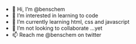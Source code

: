 - 👋 Hi, I’m @benschem
- 👀 I’m interested in learning to code
- 🌱 I’m currently learning html, css and javascript
- 💞️ I’m not looking to collaborate ...yet
- 📫 Reach me @benschem on twitter

<!---
benschem/benschem is a ✨ special ✨ repository because its `README.md` (this file) appears on your GitHub profile.
You can click the Preview link to take a look at your changes.
--->
